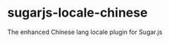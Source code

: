 sugarjs-locale-chinese
======================

The enhanced Chinese lang locale plugin for Sugar.js

